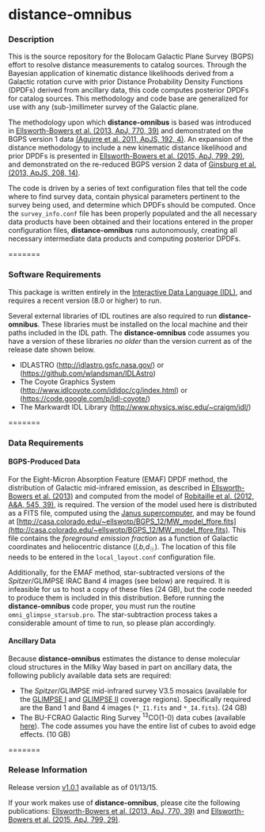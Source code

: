 distance-omnibus
================

### Description

This is the source repository for the Bolocam Galactic Plane Survey (BGPS) effort to resolve distance measurements to catalog sources. Through the Bayesian application of kinematic distance likelihoods derived from a Galactic rotation curve with prior Distance Probability Density Functions (DPDFs) derived from ancillary data, this code computes posterior DPDFs for catalog sources. This methodology and code base are generalized for use with any (sub-)millimeter survey of the Galactic plane. 

The methodology upon which **distance-omnibus** is based was introduced in [Ellsworth-Bowers et al. (2013, ApJ, 770, 39)](http://adsabs.harvard.edu/abs/2013ApJ...770...39E) and demonstrated on the BGPS version 1 data [(Aguirre et al. 2011, ApJS, 192, 4)](http://adsabs.harvard.edu/abs/2011ApJS..192....4A).  An expansion of the distance methodology to include a new kinematic distance likelihood and prior DPDFs is presented in [Ellsworth-Bowers et al. (2015, ApJ, 799, 29)](http://adsabs.harvard.edu/abs/2014arXiv1411.2591E), and demonstrated on the re-reduced BGPS version 2 data of [Ginsburg et al. (2013, ApJS, 208, 14)](http://adsabs.harvard.edu/abs/2013ApJS..208...14G).

The code is driven by a series of text configuration files that tell the code where to find survey data, contain physical parameters pertinent to the survey being used, and determine which DPDFs should be computed.  Once the `survey_info.conf` file has been properly populated and the all necessary data products have been obtained and their locations entered in the proper configuration files,  **distance-omnibus** runs autonomously, creating all necessary intermediate data products and computing posterior DPDFs.


=======
### Software Requirements

This package is written entirely in the [Interactive Data Language (IDL)](http://www.exelisvis.com/ProductsServices/IDL.aspx), and requires a recent version (8.0 or higher) to run.

Several external libraries of IDL routines are also required to run **distance-omnibus**.  These libraries must be installed on the local machine and their paths included in the IDL path.  The **distance-omnibus** code assumes you have a version of these libraries *no older* than the version current as of the release date shown below.
   * IDLASTRO (http://idlastro.gsfc.nasa.gov/) or (https://github.com/wlandsman/IDLAstro)
   * The Coyote Graphics System (http://www.idlcoyote.com/idldoc/cg/index.html) or (https://code.google.com/p/idl-coyote/)
   * The Markwardt IDL Library (http://www.physics.wisc.edu/~craigm/idl/)


=======
### Data Requirements

#### BGPS-Produced Data 

For the Eight-Micron Absorption Feature (EMAF) DPDF method, the distribution of Galactic mid-infrared emission, as described in [Ellsworth-Bowers et al. (2013)](http://adsabs.harvard.edu/abs/2013ApJ...770...39E) and computed from the model of  [Robitaille et al. (2012, A&A, 545, 39)](http://adsabs.harvard.edu/abs/2012A%26A...545A..39R), is required.  The version of the model used here is distributed as a FITS file, computed using the [Janus supercomputer](https://www.rc.colorado.edu/services/compute/janus), and may be found at [http://casa.colorado.edu/~ellswotp/BGPS_12/MW_model_ffore.fits](http://casa.colorado.edu/~ellswotp/BGPS_12/MW_model_ffore.fits).  This file contains the *foreground emission fraction* as a function of Galactic coordinates and heliocentric distance (*l,b,d*<sub>&#9737;</sub>).  The location of this file needs to be entered in the `local_layout.conf` configuration file.

Additionally, for the EMAF method, star-subtracted versions of the *Spitzer*/GLIMPSE IRAC Band 4 images (see below) are required.  It is infeasible for us to host a copy of these files (24 GB), but the code needed to produce them is included in this distribution.  Before running the **distance-omnibus** code proper, you must run the routine `omni_glimpse_starsub.pro`.  The star-subtraction process takes a considerable amount of time to run, so please plan accordingly.



#### Ancillary Data 

Because **distance-omnibus** estimates the distance to dense molecular cloud structures in the Milky Way based in part on ancillary data, the following publicly available data sets are required:
* The *Spitzer*/GLIMPSE mid-infrared survey V3.5 mosaics (available for the [GLIMPSE I](http://irsa.ipac.caltech.edu/data/SPITZER/GLIMPSE/images/I/1.2_mosaics_v3.5/) and [GLIMPSE II](http://irsa.ipac.caltech.edu/data/SPITZER/GLIMPSE/images/II/1.2_mosaics_v3.5/) coverage regions).  Specifically required are the Band 1 and Band 4 images (`*_I1.fits` and `*_I4.fits`).  (24 GB)
* The BU-FCRAO Galactic Ring Survey <sup>13</sup>CO(1-0) data cubes (available [here](http://grunt.bu.edu/grs-stitch/download-all.php)).  The code assumes you have the entire list of cubes to avoid edge effects.  (10 GB)


=======
### Release Information

Release version [v1.0.1](https://github.com/BGPS/distance-omnibus/archive/v1.0.1.tar.gz) available as of 01/13/15.

If your work makes use of **distance-omnibus**, please cite the following publications: [Ellsworth-Bowers et al. (2013, ApJ, 770, 39)](http://adsabs.harvard.edu/abs/2013ApJ...770...39E) and [Ellsworth-Bowers et al. (2015, ApJ, 799, 29)](http://adsabs.harvard.edu/abs/2014arXiv1411.2591E).
